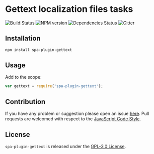 Gettext localization files tasks
================================

[![Build Status](https://img.shields.io/travis/spasdk/plugin-gettext.svg?style=flat-square)](https://travis-ci.org/spasdk/plugin-gettext)
[![NPM version](https://img.shields.io/npm/v/spa-plugin-gettext.svg?style=flat-square)](https://www.npmjs.com/package/spa-plugin-gettext)
[![Dependencies Status](https://img.shields.io/david/spasdk/plugin-gettext.svg?style=flat-square)](https://david-dm.org/spasdk/plugin-gettext)
[![Gitter](https://img.shields.io/badge/gitter-join%20chat-blue.svg?style=flat-square)](https://gitter.im/DarkPark/spasdk)


## Installation ##

```bash
npm install spa-plugin-gettext
```


## Usage ##

Add to the scope:

```js
var gettext = require('spa-plugin-gettext');
```


## Contribution ##

If you have any problem or suggestion please open an issue [here](https://github.com/spasdk/plugin-gettext/issues).
Pull requests are welcomed with respect to the [JavaScript Code Style](https://github.com/DarkPark/jscs).


## License ##

`spa-plugin-gettext` is released under the [GPL-3.0 License](http://opensource.org/licenses/GPL-3.0).
